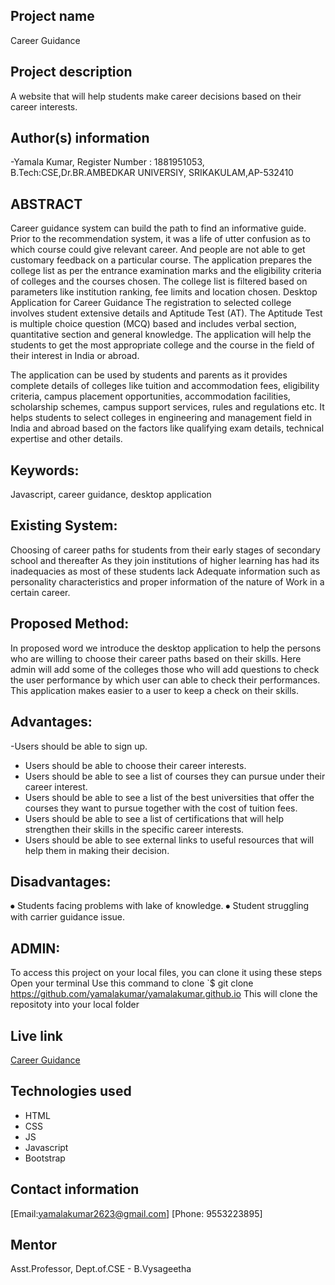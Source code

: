 ## Project name
Career Guidance
​
## Project description
A website that will help students make career decisions based on their career interests. 

## Author(s) information
  -Yamala Kumar, Register Number : 1881951053, B.Tech:CSE,Dr.BR.AMBEDKAR UNIVERSIY, SRIKAKULAM,AP-532410

  
## ABSTRACT
   Career guidance system can build the path to find an informative guide. Prior to the recommendation system, it was a life of utter confusion as to which course could give relevant career. And people are not able to get customary feedback on a particular course. The application prepares the college list as per the entrance examination marks and the eligibility criteria of colleges and the courses chosen. The college list is filtered based on parameters like institution ranking, fee limits and location chosen. Desktop Application for Career Guidance The registration to selected college involves student extensive details and Aptitude Test (AT). The Aptitude Test is multiple choice question (MCQ) based and includes verbal section, quantitative section and general knowledge. The application will help the students to get the most appropriate college and the course in the field of their interest in India or abroad.
   
   The application can be used by students and parents as it provides complete details of colleges like tuition and accommodation fees, eligibility criteria, campus placement opportunities, accommodation facilities, scholarship schemes, campus support services, rules and regulations etc. It helps students to select colleges in engineering and management field in India and abroad based on the factors like qualifying exam details, technical expertise and other details. 



## Keywords:
 Javascript, career guidance, desktop application

## Existing System:
Choosing of career paths for students from their early stages of secondary school and thereafter As they join institutions of higher learning has had its inadequacies as most of these students lack  Adequate information such as personality characteristics and proper information of the nature of  Work in a certain career.

## Proposed Method:
In proposed word we introduce the desktop application to help the persons who are willing to choose their career paths based on their skills.
Here admin will add some of the colleges those who will add questions to check the user performance by which user can able to check their performances. This application makes easier to a user to keep a check on their skills. 

## Advantages:
 -Users should be able to sign up.
 - Users should be able to choose their career interests. 
 - Users should be able to see  a list of courses they can pursue under their career interest. 
 - Users should be able to see a  list of  the best universities that offer the courses they want to pursue together with the cost of tuition fees.
 - Users should be able to see a list of certifications that will help strengthen their skills in the specific career interests. 
 - Users should be able to see external links to  useful resources that will help them in making their decision. 

 ## Disadvantages:
⦁	Students facing problems with lake of knowledge.
⦁	Student struggling with carrier guidance issue.

   
## ADMIN:
   To access this project on your local files, you can clone it using these steps
   Open your terminal
   Use this command to clone `$ git clone
   https://github.com/yamalakumar/yamalakumar.github.io
   This will clone the repositoty into your local folder 
​  
  
## Live link
[Career Guidance](/)
​
## Technologies used
 - HTML
 - CSS
 - JS
 - Javascript
 - Bootstrap
  
## Contact information
[Email:yamalakumar2623@gmail.com]
[Phone: 9553223895]
    
 ## Mentor
 Asst.Professor, Dept.of.CSE - B.Vysageetha
